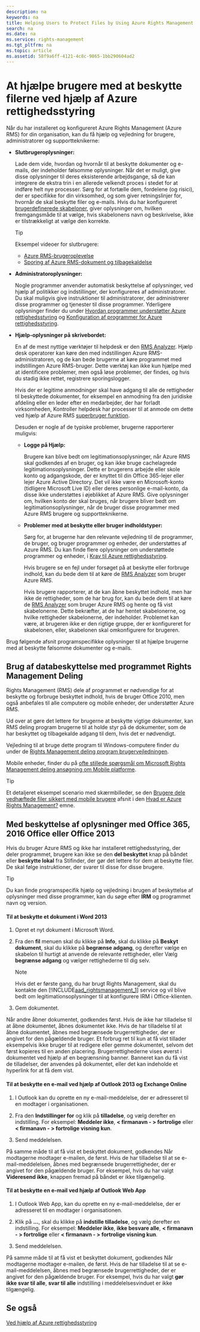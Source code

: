```yaml
---
description: na
keywords: na
title: Helping Users to Protect Files by Using Azure Rights Management
search: na
ms.date: na
ms.service: rights-management
ms.tgt_pltfrm: na
ms.topic: article
ms.assetid: 58f9a6ff-4121-4c8c-9865-1bb290604ad2
---
```

# At hj&#230;lpe brugere med at beskytte filerne ved hj&#230;lp af Azure rettighedsstyring
Når du har installeret og konfigureret Azure Rights Management (Azure RMS) for din organisation, kan du få hjælp og vejledning for brugere, administratorer og supportteknikerne:

-   **Slutbrugeroplysninger:**

    Lade dem vide, hvordan og hvornår til at beskytte dokumenter og e-mails, der indeholder følsomme oplysninger. Når det er muligt, give disse oplysninger til deres eksisterende arbejdsgange, så de kan integrere de ekstra trin i en allerede velkendt proces i stedet for at indføre helt nye processer. Sørg for at fortælle dem, fordelene (og risici), der er specifikke for din virksomhed, og som giver retningslinjer for, hvornår de skal beskytte filer og e-mails. Hvis du har konfigureret [brugerdefinerede skabeloner](http://technet.microsoft.com/library/dn642472.aspx), giver oplysninger om, hvilken fremgangsmåde til at vælge, hvis skabelonens navn og beskrivelse, ikke er tilstrækkeligt at vælge den korrekte.

    > [!TIP]
    > Eksempel videoer for slutbrugere:
    > 
    > -   [Azure RMS-brugeroplevelse](http://channel9.msdn.com/Series/Information-Protection/Azure-RMS-user-experience)
    > -   [Sporing af Azure RMS-dokument og tilbagekaldelse](http://channel9.msdn.com/Series/Information-Protection/Azure-RMS-Document-Tracking-and-Revocation)

-   **Administratoroplysninger:**

    Nogle programmer anvender automatisk beskyttelse af oplysninger, ved hjælp af politikker og indstillinger, der konfigureres af administratorer. Du skal muligvis give instruktioner til administratorer, der administrerer disse programmer og tjenester til disse programmer. Yderligere oplysninger finder du under [Hvordan programmer understøtter Azure rettighedsstyring](../Topic/How_Applications_Support_Azure_Rights_Management.md) og [Konfiguration af programmer for Azure rettighedsstyring](../Topic/Configuring_Applications_for_Azure_Rights_Management.md).

-   **Hjælp-oplysninger på skrivebordet:**

    En af de mest nyttige værktøjer til helpdesk er den [RMS Analyzer](https://www.microsoft.com/en-us/download/details.aspx?id=46437).   Hjælp desk operatorer kan køre den med indstillingen Azure RMS-administratoren, og de kan bede brugerne at køre programmet med indstillingen Azure RMS-bruger. Dette værktøj kan ikke kun hjælpe med at identificere problemer, men også løse problemer, der findes, og hvis du stadig ikke rettet, registrere sporingslogger.

    Hvis der er legitime anmodninger skal have adgang til alle de rettigheder til beskyttede dokumenter, for eksempel en anmodning fra den juridiske afdeling eller en leder efter en medarbejder, der har forladt virksomheden, Kontroller helpdesk har processer til at anmode om dette ved hjælp af Azure RMS [superbruger funktion](https://technet.microsoft.com/en-us/library/mt147272.aspx).

    Desuden er nogle af de typiske problemer, brugerne rapporterer muligvis:

    -   **Logge på Hjælp:**

        Brugere kan blive bedt om legitimationsoplysninger, når Azure RMS skal godkendes af en bruger, og kan ikke bruge cachelagrede legitimationsoplysninger. Dette er brugerens arbejde eller skole konto og adgangskode, der er knyttet til din Office 365-lejer eller lejer Azure Active Directory. Det vil ikke være en Microsoft-konto (tidligere Microsoft Live ID) eller deres personlige e-mail-konto, da disse ikke understøttes i øjeblikket af Azure RMS. Give oplysninger om, hvilken konto der skal bruges, når brugere bliver bedt om legitimationsoplysninger, når de bruger disse programmer med Azure RMS brugere og supportteknikerne.

    -   **Problemer med at beskytte eller bruger indholdstyper:**

        Sørg for, at brugerne har den relevante vejledning til de programmer, de bruger, og bruger programmer og enheder, der understøttes af Azure RMS. Du kan finde flere oplysninger om understøttede programmer og enheder, i [Krav til Azure rettighedsstyring](../Topic/Requirements_for_Azure_Rights_Management.md).

        Hvis brugere se en fejl under forsøget på at beskytte eller forbruge indhold, kan du bede dem til at køre de [RMS Analyzer](https://www.microsoft.com/en-us/download/details.aspx?id=46437) som bruger Azure RMS.

        Hvis brugere rapporterer, at de kan åbne beskyttet indhold, men har ikke de rettigheder, som de har brug for, kan du bede dem til at køre de [RMS Analyzer](https://www.microsoft.com/en-us/download/details.aspx?id=46437) som bruger Azure RMS og hente og få vist skabelonerne. Dette bekræfter, at de har hentet skabelonerne, og hvilke rettigheder skabelonerne, der indeholder. Problemet kan være, at brugeren ikke er den rigtige gruppe, der er konfigureret for skabelonen, eller, skabelonen skal omkonfigurere for brugeren.

Brug følgende afsnit programspecifikke oplysninger til at hjælpe brugerne med at beskytte følsomme dokumenter og e-mails.

## Brug af databeskyttelse med programmet Rights Management Deling
Rights Management (RMS) dele af programmet er nødvendige for at beskytte og forbruge beskyttet indhold, hvis de bruger Office 2010, men også anbefales til alle computere og mobile enheder, der understøtter Azure RMS.

Ud over at gøre det lettere for brugerne at beskytte vigtige dokumenter, kan RMS deling program brugerne til at holde styr på de dokumenter, som de har beskyttet og tilbagekalde adgang til dem, hvis det er nødvendigt.

Vejledning til at bruge dette program til Windows-computere finder du under de [Rights Management deling program brugervejledningen](http://technet.microsoft.com/library/dn339006.aspx).

Mobile enheder, finder du på [ofte stillede spørgsmål om Microsoft Rights Management deling ansøgning om Mobile platforme](http://technet.microsoft.com/dn451248).

> [!TIP]
> Et detaljeret eksempel scenario med skærmbilleder, se den [Brugere dele vedhæftede filer sikkert med mobile brugere](../Topic/What_is_Azure_Rights_Management_.md#BKMK_Example_SharingApp) afsnit i den [Hvad er Azure Rights Management?](../Topic/What_is_Azure_Rights_Management_.md) emne.

## Med beskyttelse af oplysninger med Office 365, 2016 Office eller Office 2013
Hvis du bruger Azure RMS og ikke har installeret rettighedsstyring, der deler programmet, brugere kan ikke se den **del beskyttet** knap på båndet eller **beskytte lokal** fra Stifinder, der gør det lettere for dem at beskytte filer. De skal følge instruktioner, der svarer til disse for disse brugere.

> [!TIP]
> Du kan finde programspecifik hjælp og vejledning i brugen af beskyttelse af oplysninger med disse programmer, kan du søge efter **IRM** og programmet navn og version.

#### Til at beskytte et dokument i Word 2013

1.  Opret et nyt dokument i Microsoft Word.

2.  Fra den **fil** menuen skal du klikke på **Info**, skal du klikke på **Beskyt dokument**, skal du klikke på **begrænse adgang**, og derefter vælge en skabelon til hurtigt at anvende de relevante rettigheder, eller Vælg **begrænse adgang** og vælger rettighederne til dig selv.

    > [!NOTE]
    > Hvis det er første gang, du har brugt Rights Management, skal du kontakte den [!INCLUDE[aad_rightsmanagement_1](../Token/aad_rightsmanagement_1_md.md)] service og vil blive bedt om legitimationsoplysninger til at konfigurere IRM i Office-klienten.

3.  Gem dokumentet.

Når andre åbner dokumentet, godkendes først. Hvis de ikke har tilladelse til at åbne dokumentet, åbnes dokumentet ikke. Hvis de har tilladelse til at åbne dokumentet, åbnes med begrænsede brugerrettigheder, der er angivet for den pågældende bruger. Et forbrug ret til kun at få vist tillader eksempelvis ikke bruger til at redigere eller gemme dokumentet, selvom det først kopieres til en anden placering. Brugerrettighederne vises øverst i dokumentet ved hjælp af en begrænsning banner. Banneret kan du få vist de tilladelser, der anvendes på dokumentet, eller det kan indeholde et hyperlink for at få dem vist.

#### Til at beskytte en e-mail ved hjælp af Outlook 2013 og Exchange Online

1.  I Outlook kan du oprette en ny e-mail-meddelelse, der er adresseret til en modtager i organisationen.

2.  Fra den **Indstillinger for** og klik på **tilladelse**, og vælg derefter en indstilling. For eksempel: **Meddeler ikke**, **&lt; firmanavn - &gt; fortrolige** eller **&lt; firmanavn - &gt; fortrolige visning kun**.

3.  Send meddelelsen.

På samme måde til at få vist et beskyttet dokument, godkendes Når modtagerne modtager e-mailen, de først. Hvis de har tilladelse til at se e-mail-meddelelsen, åbnes med begrænsede brugerrettigheder, der er angivet for den pågældende bruger. For eksempel, hvis du har valgt **Videresend ikke**, knappen fremad på båndet er ikke tilgængelig.

#### Til at beskytte en e-mail ved hjælp af Outlook Web App

1.  I Outlook Web App, kan du oprette en ny e-mail-meddelelse, der er adresseret til en modtager i organisationen.

2.  Klik på  **...**,  skal du klikke på **indstille tilladelse**, og vælg derefter en indstilling. For eksempel: **Meddeler ikke**, **ikke besvare alle**, **&lt; firmanavn - &gt; fortrolige** eller **&lt; firmanavn - &gt; fortrolige visning kun**.

3.  Send meddelelsen.

På samme måde til at få vist et beskyttet dokument, godkendes Når modtagerne modtager e-mailen, de først. Hvis de har tilladelse til at se e-mail-meddelelsen, åbnes med begrænsede brugerrettigheder, der er angivet for den pågældende bruger. For eksempel, hvis du har valgt **gør ikke svar til alle**,  **svar til alle** indstilling i meddelelsesvinduet er ikke tilgængelig.

## Se også
[Ved hjælp af Azure rettighedsstyring](../Topic/Using_Azure_Rights_Management.md)

